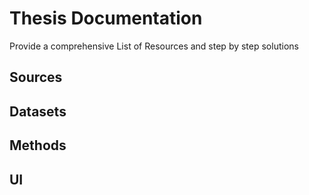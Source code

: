 # Thesis Documentation
Provide a comprehensive List of Resources and step by step solutions 

## Sources 



## Datasets




## Methods




## UI
